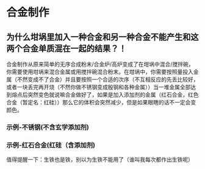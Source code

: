 # 合金制作

## 为什么坩埚里加入一种合金和另一种合金不能产生和这两个合金单质混在一起的结果？！

合金制作从原来简单的无序合成粉末/合金炉/高炉变成了在坩埚中混合/搅拌碗，你需要使用坩埚来混合金属或用搅拌碗混合粉末。在坩埚中，你需要按照量投入金属（不然变成不了合金）并且要按照一个合适的次序（不互相反应的先丢比较好，或者一块丢完再开烧（不然你做不锈钢变成殷钢和各种金属））当一堆金属全部达到熔点后突然变色就说嘛合金做好了，如果是加入添加剂的金属（红石合金，红色合金（暂定名：红硅））那么它的体积会突然减少，但是如果眼瞎的话不一定会变颜色。

### 示例-不锈钢(不含玄学添加剂)

### 示例-红石合金(红硅（含添加剂)

值得提醒一下：生铁也是铁，别以为生铁不能用了（谁叫我每次都作出生铁呢）
